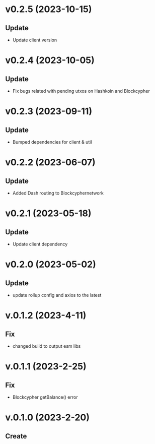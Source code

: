 # v0.2.5 (2023-10-15)

## Update

- Update client version

# v0.2.4 (2023-10-05)

## Update

- Fix bugs related with pending utxos on Hashkoin and Blockcypher

# v0.2.3 (2023-09-11)

## Update

- Bumped dependencies for client & util

# v0.2.2 (2023-06-07)

## Update

- Added Dash routing to Blockcyphernetwork

# v0.2.1 (2023-05-18)

## Update

- Update client dependency

# v0.2.0 (2023-05-02)

## Update

- update rollup config and axios to the latest

# v.0.1.2 (2023-4-11)

## Fix

- changed build to output esm libs

# v.0.1.1 (2023-2-25)

## Fix

- Blockcypher getBalance() error

# v.0.1.0 (2023-2-20)

## Create
